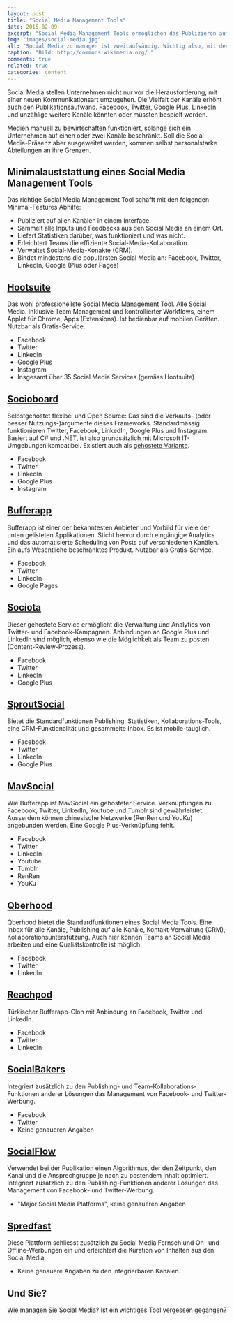 ```yaml
---
layout: post
title: "Social Media Management Tools"
date: 2015-02-09
excerpt: "Social Media Management Tools ermöglichen das Publizieren auf mehreren Kanälen, liefern Statistiken, sammeln Inputs an einem Ort und ermöglichen Teams einen effizienten Social Media Workflow."
img: "images/social-media.jpg"
alt: "Social Media zu managen ist zweitaufwändig. Wichtig also, mit den richtigen Tools zu arbeiten."
caption: "Bild: http://commons.wikimedia.org/."
comments: true
related: true
categories: content
---
```


Social Media stellen Unternehmen nicht nur vor die Herausforderung, mit einer neuen Kommunikationsart umzugehen. Die Vielfalt der Kanäle erhöht auch den Publikationsaufwand. Facebook, Twitter, Google Plus, LinkedIn und unzählige weitere Kanäle könnten oder müssten bespielt werden. 

Medien manuell zu bewirtschaften funktioniert, solange sich ein Unternehmen auf einen oder zwei Kanäle beschränkt. Soll die Social-Media-Präsenz aber ausgeweitet werden, kommen selbst personalstarke Abteilungen an ihre Grenzen. 

## Minimalauststattung eines Social Media Management Tools

Das richtige Social Media Management Tool schafft mit den folgenden Minimal-Features Abhilfe: 

- Publiziert auf allen Kanälen in einem Interface.
- Sammelt alle Inputs und Feedbacks aus den Social Media an einem Ort.
- Liefert Statistiken darüber, was funktioniert und was nicht.
- Erleichtert Teams die effiziente Social-Media-Kollaboration.
- Verwaltet Social-Media-Konakte (CRM).
- Bindet mindestens die populärsten Social Media an: Facebook, Twitter, LinkedIn, Google (Plus oder Pages)


## [Hootsuite](https://hootsuite.com/)

Das wohl professionellste Social Media Management Tool. Alle Social Media. Inklusive Team Management und kontrollierter Workflows, einem Applet für Chrome, Apps (Extensions). Ist bedienbar auf mobilen Geräten. Nutzbar als Gratis-Service.

- Facebook
- Twitter
- LinkedIn
- Google Plus
- Instagram
- Insgesamt über 35 Social Media Services (gemäss Hootsuite)

## [Socioboard](http://www.socioboard.org/) 

Selbstgehostet flexibel und Open Source: Das sind die Verkaufs- (oder besser Nutzungs-)argumente dieses Frameworks. Standardmässig funktionieren Twitter, Facebook, LinkedIn, Google Plus und Instagram. Basiert auf C# und .NET, ist also grundsätzlich mit Microsoft IT-Umgebungen kompatibel. Existiert auch als [gehostete Variante](http://www.socioboard.com/).

- Facebook
- Twitter
- LinkedIn
- Google Plus
- Instagram

## [Bufferapp](https://bufferapp.com/)

Bufferapp ist einer der bekanntesten Anbieter und Vorbild für viele der unten gelisteten Applikationen. Sticht hervor durch eingängige Analytics und das automatisierte Scheduling von Posts auf verschiedenen Kanälen. Ein aufs Wesentliche beschränktes Produkt. Nutzbar als Gratis-Service.

- Facebook
- Twitter
- LinkedIn
- Google Pages

## [Sociota](https://www.sociota.net/)

Dieser gehostete Service ermöglicht die Verwaltung und Analytics von Twitter- und Facebook-Kampagnen. Anbindungen an Google Plus und LinkedIn sind möglich, ebenso wie die Möglichkeit als Team zu posten (Content-Review-Prozess).

- Facebook
- Twitter
- LinkedIn
- Google Plus

## [SproutSocial](http://sproutsocial.com/ )

Bietet die Standardfunktionen Publishing, Statistiken, Kollaborations-Tools, eine CRM-Funktionalität und gesammelte Inbox. Es ist mobile-tauglich.

- Facebook
- Twitter
- LinkedIn
- Google Plus

## [MavSocial](http://mavsocial.com/)

Wie Bufferapp ist MavSocial ein gehosteter Service. Verknüpfungen zu Facebook, Twitter, LinkedIn, Youtube und Tumblr sind gewährleistet. Ausserdem können chinesische Netzwerke (RenRen und YouKu) angebunden werden. Eine Google Plus-Verknüpfung fehlt.

- Facebook
- Twitter
- LinkedIn
- Youtube
- Tumblr
- RenRen
- YouKu

## [Qberhood](http://www.qberhood.com/)

Qberhood bietet die Standardfunktionen eines Social Media Tools. Eine Inbox für alle Kanäle, Publishing auf alle Kanäle, Kontakt-Verwaltung (CRM), Kollaborationsunterstützung. Auch hier können Teams an Social Media arbeiten und eine Qualiätskontrolle ist möglich.

- Facebook
- Twitter
- LinkedIn

## [Reachpod](https://www.reachpod.com/)

Türkischer Bufferapp-Clon mit Anbindung an Facebook, Twitter und LinkedIn.

- Facebook
- Twitter
- LinkedIn


## [SocialBakers](http://www.socialbakers.com/products/suite/analytics)

Integriert zusätzlich zu den Publishing- und Team-Kollaborations-Funktionen anderer Lösungen das Management von Facebook- und Twitter-Werbung.

- Facebook
- Twitter
- Keine genaueren Angaben


## [SocialFlow](http://www.socialflow.com/)

Verwendet bei der Publikation einen Al­go­rith­mus, der den Zeitpunkt, den Kanal und die Ansprechgruppe je nach zu postendem Inhalt optimiert. Integriert zusätzlich zu den Publishing-Funktionen anderer Lösungen das Management von Facebook- und Twitter-Werbung.

- "Major Social Media Platforms", keine genaueren Angaben

## [Spredfast](https://www.spredfast.com/)

Diese Plattform schliesst zusätzlich zu Social Media Fernseh und On- und Offline-Werbungen ein und erleichtert die Kuration von Inhalten aus den Social Media.

- Keine genauere Angaben zu den integrierbaren Kanälen.


## Und Sie?

Wie managen Sie Social Media? Ist ein wichtiges Tool vergessen gegangen? 